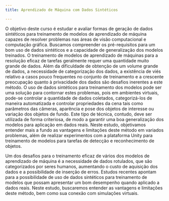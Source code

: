 ```yaml
---
title: Aprendizado de Máquina com Dados Sintéticos

---
```


O objetivo deste curso é estudar e avaliar formas de geração de dados sintéticos
para treinamento de modelos de aprendizado de máquina capazes de resolver
problemas nas áreas de visão computacional e computação gráfica. Buscamos
compreender os pré-requisitos para um bom uso de dados sintéticos e a capacidade de
generalização dos modelos treinados.
O treinamento de modelos de aprendizado de máquinas para a resolução eficaz
de tarefas geralmente requer uma quantidade muito grande de dados. Além da
dificuldade de obtenção de um volume grande de dados, a necessidade de
categorização dos dados, a existência de viés relativo a casos pouco frequentes no
conjunto de treinamento e a crescente preocupação quanto à privacidade dos dados
são desafios inerentes a este método. O uso de dados sintéticos para treinamento dos
modelos pode ser uma solução para contornar estes problemas, pois em ambientes
virtuais, pode-se controlar a quantidade de dados coletados, categorizá-los de maneira
automatizada e controlar propriedades da cena tais como parâmetros das câmeras,
aparência e pose dos objetos de interesse ou variação dos objetos de fundo.
Este tipo de técnica, contudo, deve ser utilizada de forma criteriosa, de modo a
garantir uma boa generalização dos modelos para aplicação em dados reais. Neste
estudo, objetivamos entender mais a fundo as vantagens e limitações deste método em
variados problemas, além de realizar experimentos com a plataforma Unity para
treinamento de modelos para tarefas de detecção e reconhecimento de objetos.

Um dos desafios para o treinamento eficaz de
vários dos modelos de aprendizado de máquina é a necessidade de dados rotulados,
que são categorizados por seres humanos, aumentando o custo de aquisição dos
dados e a possibilidade de inserção de erros. Estudos recentes apontam para a
possibilidade de uso de dados sintéticos para treinamento de modelos que possam
apresentar um bom desempenho quando aplicado a dados reais. Neste estudo,
buscaremos entender as vantagens e limitações deste método, bem como sua conexão
com simulações virtuais.
